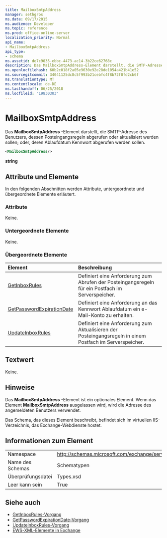 ```yaml
---
title: MailboxSmtpAddress
manager: sethgros
ms.date: 09/17/2015
ms.audience: Developer
ms.topic: reference
ms.prod: office-online-server
localization_priority: Normal
api_name:
- MailboxSmtpAddress
api_type:
- schema
ms.assetid: de7c9035-ebbc-4473-ac14-3b22ce62768c
description: Das MailboxSmtpAddress-Element darstellt, die SMTP-Adresse des Benutzers, dessen Posteingangsregeln abgerufen oder aktualisiert werden sollen; oder, deren Ablaufdatum Kennwort abgerufen werden sollen.
ms.openlocfilehash: 60b2c018f2a05e9630e92e28de1054a421b41e52
ms.sourcegitcommit: 34041125dc8c5f993b21cebfc4f8b72f0fd2cb6f
ms.translationtype: MT
ms.contentlocale: de-DE
ms.lasthandoff: 06/25/2018
ms.locfileid: "19830303"
---
```

# <a name="mailboxsmtpaddress"></a>MailboxSmtpAddress

Das **MailboxSmtpAddress** -Element darstellt, die SMTP-Adresse des Benutzers, dessen Posteingangsregeln abgerufen oder aktualisiert werden sollen; oder, deren Ablaufdatum Kennwort abgerufen werden sollen. 
  
```XML
<MailboxSmtpAddress/>
```

**string**

## <a name="attributes-and-elements"></a>Attribute und Elemente

In den folgenden Abschnitten werden Attribute, untergeordnete und übergeordnete Elemente erläutert.
  
### <a name="attributes"></a>Attribute

Keine.
  
### <a name="child-elements"></a>Untergeordnete Elemente

Keine.
  
### <a name="parent-elements"></a>Übergeordnete Elemente

|**Element**|**Beschreibung**|
|:-----|:-----|
|[GetInboxRules](getinboxrules.md) <br/> |Definiert eine Anforderung zum Abrufen der Posteingangsregeln für ein Postfach im Serverspeicher.  <br/> |
|[GetPasswordExpirationDate](getpasswordexpirationdate.md) <br/> |Definiert eine Anforderung an das Kennwort Ablaufdatum ein e-Mail-Konto zu erhalten.  <br/> |
|[UpdateInboxRules](updateinboxrules.md) <br/> |Definiert eine Anforderung zum Aktualisieren der Posteingangsregeln in einem Postfach im Serverspeicher.  <br/> |
   
## <a name="text-value"></a>Textwert

Keine.
  
## <a name="remarks"></a>Hinweise

Das **MailboxSmtpAddress** -Element ist ein optionales Element. Wenn das Element **MailboxSmtpAddress** ausgelassen wird, wird die Adresse des angemeldeten Benutzers verwendet. 
  
Das Schema, das dieses Element beschreibt, befindet sich im virtuellen IIS-Verzeichnis, das Exchange-Webdienste hostet.
  
## <a name="element-information"></a>Informationen zum Element

|||
|:-----|:-----|
|Namespace  <br/> |http://schemas.microsoft.com/exchange/services/2006/types  <br/> |
|Name des Schemas  <br/> |Schematypen  <br/> |
|Überprüfungsdatei  <br/> |Types.xsd  <br/> |
|Leer kann sein  <br/> |True  <br/> |
   
## <a name="see-also"></a>Siehe auch

- [GetInboxRules-Vorgang](getinboxrules-operation.md)
- [GetPasswordExpirationDate-Vorgang](getpasswordexpirationdate-operation.md)
- [UpdateInboxRules-Vorgang](updateinboxrules-operation.md)
- [EWS-XML-Elemente in Exchange](ews-xml-elements-in-exchange.md)

